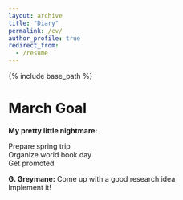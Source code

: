 ```yaml
---
layout: archive
title: "Diary"
permalink: /cv/
author_profile: true
redirect_from:
  - /resume
---
```


{% include base_path %}

March Goal
======

**My pretty little nightmare:**

Prepare spring trip    
Organize world book day     
Get promoted   

**G. Greymane:**
Come up with a good research idea   
Implement it!
